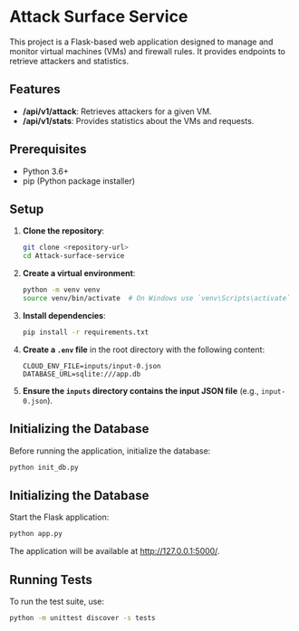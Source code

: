 # Attack Surface Service

This project is a Flask-based web application designed to manage and monitor virtual machines (VMs) and firewall rules. It provides endpoints to retrieve attackers and statistics.

## Features

- **/api/v1/attack**: Retrieves attackers for a given VM.
- **/api/v1/stats**: Provides statistics about the VMs and requests.

## Prerequisites

- Python 3.6+
- pip (Python package installer)

## Setup

1. **Clone the repository**:

    ```sh
    git clone <repository-url>
    cd Attack-surface-service
    ```

2. **Create a virtual environment**:

    ```sh
    python -m venv venv
    source venv/bin/activate  # On Windows use `venv\Scripts\activate`
    ```

3. **Install dependencies**:

    ```sh
    pip install -r requirements.txt
    ```

4. **Create a `.env` file** in the root directory with the following content:

    ```env
    CLOUD_ENV_FILE=inputs/input-0.json
    DATABASE_URL=sqlite:///app.db
    ```

5. **Ensure the `inputs` directory contains the input JSON file** (e.g., `input-0.json`).

## Initializing the Database

Before running the application, initialize the database:

```sh
python init_db.py
```

## Initializing the Database

Start the Flask application:

```sh
python app.py
```

The application will be available at http://127.0.0.1:5000/.


## Running Tests

To run the test suite, use:

```sh
python -m unittest discover -s tests
```



